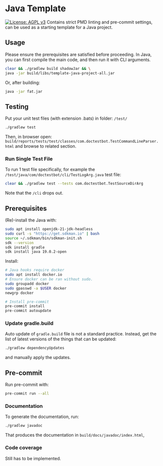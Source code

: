 # Java Template

[![License: AGPL v3](https://img.shields.io/badge/License-AGPL_v3-blue.svg)](https://www.gnu.org/licenses/agpl-3.0)
Contains strict PMD linting and pre-commit settings, can be used as a starting
template for a Java project.

## Usage

Please ensure the prerequisites are satisfied before proceeding.
In Java, you can first compile the main code, and then run it with CLI arguments.

```sh
clear && ./gradlew build shadowJar && \
java -jar build/libs/template-java-project-all.jar
```

Or, after building:

```sh
java -jar fat.jar
```

## Testing

Put your unit test files (with extension .bats) in folder: `/test/`

```sh
./gradlew test
```

Then, in browser open:
`build/reports/tests/test/classes/com.doctestbot.TestCommandLineParser.html`
and browse to related section.

### Run Single Test File

To run 1 test file specifically, for example the
`/test/java/com/doctestbot/cli/TestLogArg.java` test file:

```sh
clear && ./gradlew test --tests com.doctestbot.TestSourceDirArg
```

Note that the `/cli` drops out.

## Prerequisites

(Re)-install the Java with:

```sh
sudo apt install openjdk-21-jdk-headless
sudo curl -s "https://get.sdkman.io" | bash
source ~/.sdkman/bin/sdkman-init.sh
sdk --version
sdk install gradle
sdk install java 19.0.2-open
```

Install:

```sh
# Java hooks require docker
sudo apt install docker.io
# Ensure docker can be ran without sudo.
sudo groupadd docker
sudo gpasswd -a $USER docker
newgrp docker

# Install pre-commit
pre-commit install
pre-commit autoupdate
```

### Update gradle.build

Auto update of `gradle.build` file is not a standard practice. Instead, get
the list of latest versions of the things that can be updated:

```sh
./gradlew dependencyUpdates
```

and manually apply the updates.

## Pre-commit

Run pre-commit with:

```sh
pre-commit run --all
```

### Documentation

To generate the documentation, run:

```sh
./gradlew javadoc
```

That produces the documentation in `build/docs/javadoc/index.html`,

### Code coverage

Still has to be implemented.
